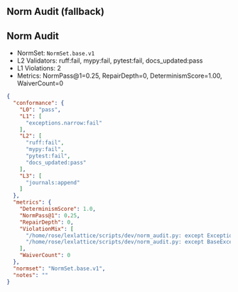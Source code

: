 ## Norm Audit (fallback)

## Norm Audit
- NormSet: `NormSet.base.v1`
- L2 Validators: ruff:fail, mypy:fail, pytest:fail, docs_updated:pass
- L1 Violations: 2
- Metrics: NormPass@1=0.25, RepairDepth=0, DeterminismScore=1.00, WaiverCount=0

```json
{
  "conformance": {
    "L0": "pass",
    "L1": [
      "exceptions.narrow:fail"
    ],
    "L2": [
      "ruff:fail",
      "mypy:fail",
      "pytest:fail",
      "docs_updated:pass"
    ],
    "L3": [
      "journals:append"
    ]
  },
  "metrics": {
    "DeterminismScore": 1.0,
    "NormPass@1": 0.25,
    "RepairDepth": 0,
    "ViolationMix": [
      "/home/rose/lexlattice/scripts/dev/norm_audit.py: except Exception",
      "/home/rose/lexlattice/scripts/dev/norm_audit.py: except BaseException"
    ],
    "WaiverCount": 0
  },
  "normset": "NormSet.base.v1",
  "notes": ""
}
```

